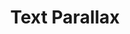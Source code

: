 ---
title: "Text Parallax"
description: "Parallax effect on text based on scroll interactions"
creator: "christphralden"
versions:
  - framework: "react"
    lang: "typescript"
    description: "Implementation in Astro with TypeScript."
    component: "text-parallax"
    content:
      - type: "header"
        value: "Implementation"
      - type: "description"
        value: "Component for the Text Parallax."
      - type: "code"
        filename: "text-parallax.tsx"
        lang: "typescript"
        value: |
          import React, {useEffect, useRef} from 'react';
          import {cn} from '@core/lib/utils';
          import {textParallaxScroll} from '@core/lib/animations';

          interface ParallaxArgs{
              text: string,
              direction?: string
          }

          const TextContent:ParallaxArgs[] = [
              {
                  text: "You are just as likely to solve a problem by being unconventional and determined as by being brilliant.",
                  direction: "-10%"
              },
              {
                  text: "You are just as likely to solve a problem by being unconventional and determined as by being brilliant.",
                  direction: "15%"
              },
              {
                  text: "You are just as likely to solve a problem by being unconventional and determined as by being brilliant.",
                  direction: "-10%"
              },
          ]

          export const TextParallax = ({
              className
          }:{
              className?: string
          }) => {
            const triggerRef = useRef<HTMLDivElement>(null);
            const paragraphRefs = useRef<(HTMLElement | null)[]>([]);

            useEffect(() => {
              const trigger = triggerRef.current;

              if (trigger && paragraphRefs.current.length > 0) {
                paragraphRefs.current.forEach((paragraph) => {
                  if (!paragraph) return; 
                  const direction = paragraph.dataset.direction;
                  textParallaxScroll({
                    select: paragraph,
                    direction: direction,
                    trigger: trigger,
                  });
                });
              }
            }, []); 

            return (
              <div
                id="trigger"
                ref={triggerRef} 
                className={cn('text-nowrap h-[75vh] w-full overflow-clip flex justify-center items-center flex-col gap-2 uppercase', className)}
              >
                      {TextContent.map((content, index)=>{
                          return(
                              <p
                    key={index}
                    className="text-parallax text-5xl"
                    ref={(el) => (paragraphRefs.current[index] = el)}
                    data-direction={content.direction}
                              >
                                  {content.text}
                              </p>
                          )
                      })}
              </div>
            );
          };


      - type: "header"
        value: "Update astro.config.mjs."
      - type: "description"
        value: "Update astro.config.mjs as GSAP RegisterPlugin might break imports if you're using astro on top"
      - type: "code"
        filename: "astro.config.mjs"
        lang: "javascript"
        value: |
          // astro.config.mjs
          import { defineConfig } from 'astro/config';
          import tailwind from '@astrojs/tailwind';
          import react from '@astrojs/react';

          export default defineConfig({
            integrations: [tailwind(), react()],

            vite: {
              ssr: {
                noExternal: ['gsap'], 
              },
            },
          });


      - type: "header"
        value: "Install GSAP into your project."
      - type: "description"
        value: "GSAP is a lightweight animation library that will help animating things easier.<br/>Run this command in the terminal with your package manager of choice to install GSAP, npm will be used as an example."
      - type: "code"
        filename: "install-gsap"
        lang: "text"
        value: |
          npm i gsap


      - type: "header"
        value: "Copy and paste the following code into your project."
      - type: "description"
        value: "A provider to easily initilize plugins beforehand for GSAP"
      - type: "code"
        filename: "animations/gsap.js"
        lang: "javascript"
        value: |
          import gsap from 'gsap';
          import ScrollTrigger from 'gsap/ScrollTrigger';

          class GsapProvider {
              gsap;
              constructor() {
                  gsap.registerPlugin(ScrollTrigger);
                  this.gsap = gsap;
              }
          }

          export const gsapProvider = new GsapProvider();


      - type: "header"
        value: "Copy and paste the following code into your project."
      - type: "description"
        value: "Function that applies the animation using GSAP or you could customize this with vanillajs."
      - type: "code"
        filename: "animations/animations.ts"
        lang: "typescript"
        value: |
          import { gsapProvider } from "./gsap";

          export function textParallaxScroll({
            select,
            trigger,
            direction = "10%",
            start,
            end
          }: {
            select: Element;
            trigger: Element; // trigger to start the animation
            direction?: string;
            start?: string, // starting point of animation
            end?: string // end point of animation
          }) {
            gsapProvider.gsap.to(select, {
              x: direction,
              scrollTrigger: {
                trigger: trigger,
                start: start ?? "top top",
                end: end ?? "bottom top",
                scrub: true,
              },

            });
          }

      - type: "header"
        value: "Update imports."
      - type: "description"
        value: "Change the import paths to match your project."


  - framework: "astro"
    lang: "typescript"
    component: "text-parallax"
    content:
      - type: "header"
        value: "Implementation"
      - type: "description"
        value: "Component for the Text Parallax."
      - type: "code"
        filename: "text-parallax.astro"
        lang: "astro"
        value: |
          ---
          import { cn } from '@core/lib/utils';

          type Props = {
            className?: string;
          };

          const { className } = Astro.props;

          const TextContent = [
            {
              text: "You are just as likely to solve a problem by being unconventional and determined as by being brilliant.",
              direction: "20%",
            },
            {
              text: "You are just as likely to solve a problem by being unconventional and determined as by being brilliant.",
              direction: "-20%",
            },
            {
              text: "You are just as likely to solve a problem by being unconventional and determined as by being brilliant.",
              direction: "25%",
            },
          ];
          ---

          <div
            id="trigger"
            class={cn(
              "text-nowrap h-[75vh] w-full overflow-clip flex justify-center items-center flex-col",
              className
            )}
          >
            {TextContent.map((content) => (
              <p
                data-direction={content.direction}
                class="text-parallax text-5xl"
              >
                {content.text}
              </p>
            ))}
          </div>

          <script>
            import { textParallaxScroll } from '@core/lib/animations';

            document.addEventListener('DOMContentLoaded', function () {
              const selected = document.querySelectorAll('.text-parallax');
              const trigger = document.getElementById('trigger');

              if (selected && trigger) {
                selected.forEach((select) => {
                  if (!(select instanceof HTMLElement)) return;
                  const direction = select.dataset.direction;
                  textParallaxScroll({
                    select: select,
                    direction: direction,
                    trigger: trigger,
                  });
                });
              }
            });
          </script>



      - type: "header"
        value: "Update astro.config.mjs."
      - type: "description"
        value: 'Update astro.config.mjs as GSAP RegisterPlugin might break imports'
      - type: "code"
        filename: "astro.config.mjs"
        lang: "javascript"
        value: |
          // astro.config.mjs
          import { defineConfig } from 'astro/config';
          import tailwind from '@astrojs/tailwind';
          import react from '@astrojs/react';

          export default defineConfig({
            integrations: [tailwind(), react()],

            vite: {
              ssr: {
                noExternal: ['gsap'], 
              },
            },
          });


      - type: "header"
        value: "Install GSAP into your project."
      - type: "description"
        value: "GSAP is a lightweight animation library that will help animating things easier.<br/>Run this command in the terminal with your package manager of choice to install GSAP, npm will be used as an example."
      - type: "code"
        filename: "install-gsap"
        lang: "text"
        value: |
          npm i gsap



      - type: "header"
        value: "Copy and paste the following code into your project."
      - type: "description"
        value: "A provider to easily initilize plugins beforehand for GSAP"
      - type: "code"
        filename: "animations/gsap.js"
        lang: "javascript"
        value: |
          import gsap from 'gsap';
          import ScrollTrigger from 'gsap/ScrollTrigger';

          class GsapProvider {
              gsap;
              constructor() {
                  gsap.registerPlugin(ScrollTrigger);
                  this.gsap = gsap;
              }
          }

          export const gsapProvider = new GsapProvider();

      - type: "header"
        value: "Copy and paste the following code into your project."
      - type: "description"
        value: "Function that applies the animation using GSAP or you could customize this with vanillajs."
      - type: "code"
        filename: "animations/animations.ts"
        lang: "typescript"
        value: |
          import { gsapProvider } from "./gsap";

          export function textParallaxScroll({
            select,
            trigger,
            direction = "10%",
            start,
            end
          }: {
            select: Element;
            trigger: Element; // trigger to start the animation
            direction?: string;
            start?: string, // starting point of animation
            end?: string // end point of animation
          }) {
            gsapProvider.gsap.to(select, {
              x: direction,
              scrollTrigger: {
                trigger: trigger,
                start: start ?? "top top",
                end: end ?? "bottom top",
                scrub: true,
              },

            });
          }

      - type: "header"
        value: "Update imports."
      - type: "description"
        value: "Change the import paths to match your project."

---